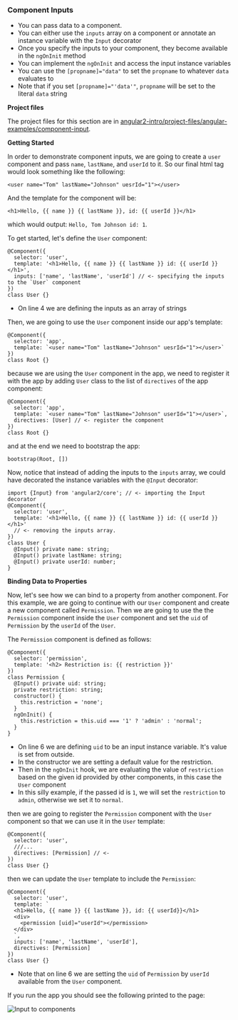 ### Component Inputs

- You can pass data to a component.
- You can either use the `inputs` array on a component or annotate an instance variable with the `Input` decorator
- Once you specify the inputs to your component, they become available in the `ngOnInit` method
- You can implement the `ngOnInit` and access the input instance variables
- You can use the `[propname]="data"` to set the `propname` to whatever `data` evaluates to
- Note that if you set `[propname]="'data'"`, `propname` will be set to the literal `data` string

**Project files**

The project files for this section are in [angular2-intro/project-files/angular-examples/component-input](https://github.com/st32lth/angular2-intro/tree/master/project-files/angular-examples/component-input).

**Getting Started**

In order to demonstrate component inputs, we are going to create a `user` component and pass `name`, `lastName`, and `userId` to it. So our final html tag would look something like the following:

~~~~{.numberLines .html startFrom="1"}
<user name="Tom" lastName="Johnson" uesrId="1"></user>
~~~~~~~

And the template for the component will be:

~~~~{.numberLines .html startFrom="1"}
<h1>Hello, {{ name }} {{ lastName }}, id: {{ userId }}</h1>
~~~~~~~

which would output: `Hello, Tom Johnson id: 1`.

To get started, let's define the `User` component:

~~~~{.numberLines .java startFrom="1"}
@Component({
  selector: 'user',
  template: '<h1>Hello, {{ name }} {{ lastName }} id: {{ userId }}</h1>',
  inputs: ['name', 'lastName', 'userId'] // <- specifying the inputs to the `User` component
})
class User {}
~~~~~~~

- On line 4 we are defining the inputs as an array of strings

Then, we are going to use the `User` component inside our app's template:

~~~~{.numberLines .java startFrom="1"}
@Component({
  selector: 'app',
  template: `<user name="Tom" lastName="Johnson" uesrId="1"></user>`
})
class Root {}
~~~~~~~

because we are using the `User` component in the app, we need to register it with the app by adding `User` class to the list of `directives` of the app component:

~~~~{.numberLines .java startFrom="1"}
@Component({
  selector: 'app',
  template: `<user name="Tom" lastName="Johnson" userId="1"></user>`,
  directives: [User] // <- register the component
})
class Root {}
~~~~~~~

and at the end we need to bootstrap the app:

~~~~{.numberLines .java startFrom="1"}
bootstrap(Root, [])
~~~~~~~

Now, notice that instead of adding the inputs to the `inputs` array, we could have decorated the instance variables with the `@Input` decorator:

~~~~{.numberLines .java startFrom="1"}
import {Input} from 'angular2/core'; // <- importing the Input decorator
@Component({
  selector: 'user',
  template: '<h1>Hello, {{ name }} {{ lastName }} id: {{ userId }}</h1>'
  // <- removing the inputs array.
})
class User {
  @Input() private name: string;
  @Input() private lastName: string;
  @Input() private userId: number;
}
~~~~~~~

**Binding Data to Properties**

Now, let's see how we can bind to a property from another component. For this example, we are going to continue with our `User` component and create a new component called `Permission`. Then we are going to use the the `Permission` component inside the `User` component and set the `uid` of `Permission` by the `userId` of the `User`.

The `Permission` component is defined as follows:

~~~~{.numberLines .java startFrom="1"}
@Component({
  selector: 'permission',
  template: '<h2> Restriction is: {{ restriction }}'
})
class Permission {
  @Input() private uid: string;
  private restriction: string;
  constructor() {
    this.restriction = 'none';
  }
  ngOnInit() {
    this.restriction = this.uid === '1' ? 'admin' : 'normal';
  }
}
~~~~~~~

- On line 6 we are defining `uid` to be an input instance variable. It's value is set from outside.
- In the constructor we are setting a default value for the restriction.
- Then in the `ngOnInit` hook, we are evaluating the value of `restriction` based on the given id provided by other components, in this case the `User` component
- In this silly example, if the passed id is `1`, we will set the `restriction` to `admin`, otherwise we set it to `normal`.

then we are going to register the `Permission` component with the `User` component so that we can use it in the `User` template:

~~~~{.numberLines .java startFrom="1"}
@Component({
  selector: 'user',
  ///...
  directives: [Permission] // <-
})
class User {}
~~~~~~~

then we can update the `User` template to include the `Permission`:

~~~~{.numberLines .java startFrom="1"}
@Component({
  selector: 'user',
  template: `
  <h1>Hello, {{ name }} {{ lastName }}, id: {{ userId}}</h1>
  <div>
    <permission [uid]="userId"></permission>
  </div>
  `,
  inputs: ['name', 'lastName', 'userId'],
  directives: [Permission]
})
class User {}
~~~~~~~

- Note that on line 6 we are setting the `uid` of `Permission` by `userId` available from the `User` component.

If you run the app you should see the following printed to the page:

![Input to components](images/input-cmp.png)

